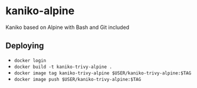 # kaniko-alpine
Kaniko based on Alpine with Bash and Git included

## Deploying

- `docker login`
- `docker build -t kaniko-trivy-alpine .`
- `docker image tag kaniko-trivy-alpine $USER/kaniko-trivy-alpine:$TAG`
- `docker image push $USER/kaniko-trivy-alpine:$TAG`
